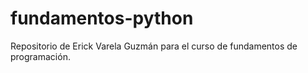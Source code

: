 # fundamentos-python
Repositorio de Erick Varela Guzmán para el curso de fundamentos de programación.
